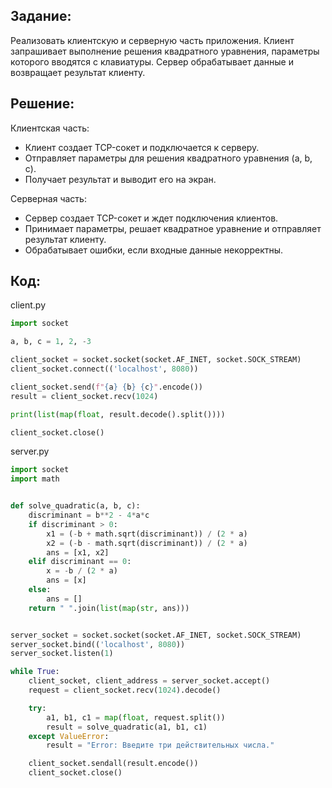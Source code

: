 ## **Задание:**

Реализовать клиентскую и серверную часть приложения. Клиент запрашивает выполнение решения квадратного уравнения, параметры которого вводятся с клавиатуры. Сервер обрабатывает данные и возвращает результат клиенту.

## **Решение:**

Клиентская часть:

   - Клиент создает TCP-сокет и подключается к серверу.
   - Отправляет параметры для решения квадратного уравнения (a, b, c).
   - Получает результат и выводит его на экран.

Серверная часть:

   - Сервер создает TCP-сокет и ждет подключения клиентов.
   - Принимает параметры, решает квадратное уравнение и отправляет результат клиенту.
   - Обрабатывает ошибки, если входные данные некорректны.

## **Код:**

client.py
```python
import socket

a, b, c = 1, 2, -3

client_socket = socket.socket(socket.AF_INET, socket.SOCK_STREAM)
client_socket.connect(('localhost', 8080))

client_socket.send(f"{a} {b} {c}".encode())
result = client_socket.recv(1024)

print(list(map(float, result.decode().split())))

client_socket.close()
```

server.py
```python
import socket
import math


def solve_quadratic(a, b, c):
    discriminant = b**2 - 4*a*c
    if discriminant > 0:
        x1 = (-b + math.sqrt(discriminant)) / (2 * a)
        x2 = (-b - math.sqrt(discriminant)) / (2 * a)
        ans = [x1, x2]
    elif discriminant == 0:
        x = -b / (2 * a)
        ans = [x]
    else:
        ans = []
    return " ".join(list(map(str, ans)))


server_socket = socket.socket(socket.AF_INET, socket.SOCK_STREAM)
server_socket.bind(('localhost', 8080))
server_socket.listen(1)

while True:
    client_socket, client_address = server_socket.accept()
    request = client_socket.recv(1024).decode()

    try:
        a1, b1, c1 = map(float, request.split())
        result = solve_quadratic(a1, b1, c1)
    except ValueError:
        result = "Error: Введите три действительных числа."

    client_socket.sendall(result.encode())
    client_socket.close()
```